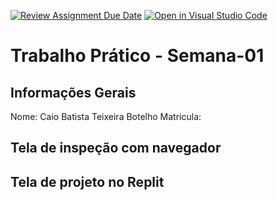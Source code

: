 [![Review Assignment Due Date](https://classroom.github.com/assets/deadline-readme-button-22041afd0340ce965d47ae6ef1cefeee28c7c493a6346c4f15d667ab976d596c.svg)](https://classroom.github.com/a/Ue6hVgM5)
[![Open in Visual Studio Code](https://classroom.github.com/assets/open-in-vscode-2e0aaae1b6195c2367325f4f02e2d04e9abb55f0b24a779b69b11b9e10269abc.svg)](https://classroom.github.com/online_ide?assignment_repo_id=18487702&assignment_repo_type=AssignmentRepo)
# Trabalho Prático - Semana-01

## Informações Gerais
Nome: Caio Batista Teixeira Botelho
Matricula: 

## Tela de inspeção com navegador


## Tela de projeto no Replit

